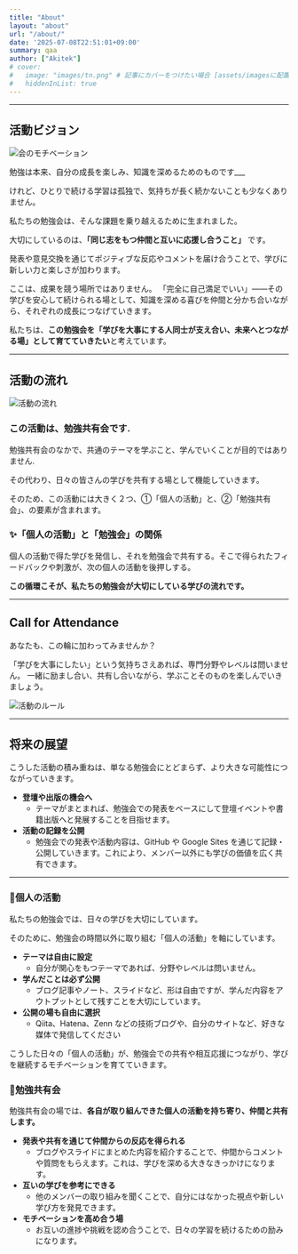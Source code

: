 ```yaml
---
title: "About"
layout: "about"
url: "/about/"
date: '2025-07-08T22:51:01+09:00'
summary: qaa
author: ["Akitek"]
# cover:
#   image: "images/tn.png" # 記事にカバーをつけたい場合 [assets/imagesに配置]
#   hiddenInList: true
---
```


---
## 活動ビジョン

![会のモチベーション](images/About_1_1.png)

勉強は本来、自分の成長を楽しみ、知識を深めるためのものです___

けれど、ひとりで続ける学習は孤独で、気持ちが長く続かないことも少なくありません。

私たちの勉強会は、そんな課題を乗り越えるために生まれました。


大切にしているのは、**「同じ志をもつ仲間と互いに応援し合うこと」** です。

発表や意見交換を通じてポジティブな反応やコメントを届け合うことで、学びに新しい力と楽しさが加わります。

ここは、成果を競う場所ではありません。
「完全に自己満足でいい」――その学びを安心して続けられる場として、知識を深める喜びを仲間と分かち合いながら、それぞれの成長につなげていきます。

私たちは、**この勉強会を「学びを大事にする人同士が支え合い、未来へとつながる場」として育てていきたい**と考えています。

---
## 活動の流れ

![活動の流れ](images/About_1_2.png)

### この活動は、勉強**共有会**です. 

勉強共有会のなかで、共通のテーマを学ぶこと、学んでいくことが目的ではありません.

その代わり、日々の皆さんの学びを共有する場として機能していきます。

そのため、この活動には大きく２つ、①「個人の活動」と、②「勉強共有会」、の要素が含まれます。

### ✨「個人の活動」と「勉強会」の関係

個人の活動で得た学びを発信し、それを勉強会で共有する。そこで得られたフィードバックや刺激が、次の個人の活動を後押しする。

**この循環こそが、私たちの勉強会が大切にしている学びの流れです。**

---

## Call for Attendance

あなたも、この輪に加わってみませんか？

「学びを大事にしたい」という気持ちさえあれば、専門分野やレベルは問いません。
一緒に励まし合い、共有し合いながら、学ぶことそのものを楽しんでいきましょう。


![活動のルール](images/About_1_3.png)

---

## 将来の展望

こうした活動の積み重ねは、単なる勉強会にとどまらず、より大きな可能性につながっていきます。
- **登壇や出版の機会へ**
  - テーマがまとまれば、勉強会での発表をベースにして登壇イベントや書籍出版へと発展することを目指せます。
- **活動の記録を公開**
  - 勉強会での発表や活動内容は、GitHub や Google Sites を通じて記録・公開していきます。これにより、メンバー以外にも学びの価値を広く共有できます。


---
### 👦個人の活動

私たちの勉強会では、日々の学びを大切にしています。

そのために、勉強会の時間以外に取り組む「個人の活動」を軸にしています。

- **テーマは自由に設定**
  - 自分が関心をもつテーマであれば、分野やレベルは問いません。
- **学んだことは必ず公開**
  - ブログ記事やノート、スライドなど、形は自由ですが、学んだ内容をアウトプットとして残すことを大切にしています。
- **公開の場も自由に選択**
  - Qiita、Hatena、Zenn などの技術ブログや、自分のサイトなど、好きな媒体で発信してください

こうした日々の「個人の活動」が、勉強会での共有や相互応援につながり、学びを継続するモチベーションを育てていきます。

### 📙勉強共有会

勉強共有会の場では、**各自が取り組んできた個人の活動を持ち寄り、仲間と共有します。**

- **発表や共有を通じて仲間からの反応を得られる**
  - ブログやスライドにまとめた内容を紹介することで、仲間からコメントや質問をもらえます。これは、学びを深める大きなきっかけになります。
- **互いの学びを参考にできる**
  - 他のメンバーの取り組みを聞くことで、自分にはなかった視点や新しい学び方を発見できます。
- **モチベーションを高め合う場**
  - お互いの進捗や挑戦を認め合うことで、日々の学習を続けるための励みになります。